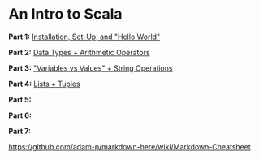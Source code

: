 # An Intro to Scala

**Part 1:**  [Installation, Set-Up, and "Hello World"](https://medium.com/@hjhuney/an-intro-to-scala-part-1-installation-set-up-and-hello-world-58a076a6818e)

**Part 2:**  [Data Types + Arithmetic Operators](https://medium.com/@hjhuney/an-intro-to-scala-part-2-data-types-arithmetic-operators-eb54911c3fc7)

**Part 3:**  ["Variables vs Values" + String Operations](https://medium.com/@hjhuney/an-intro-to-scala-part-3-variables-vs-values-string-operations-2a5c7b612163)

**Part 4:** [Lists + Tuples](https://medium.com/@hjhuney/an-intro-to-scala-part-4-lists-tuples-85e023f15e75)

**Part 5:**

**Part 6:**

**Part 7:**

https://github.com/adam-p/markdown-here/wiki/Markdown-Cheatsheet
